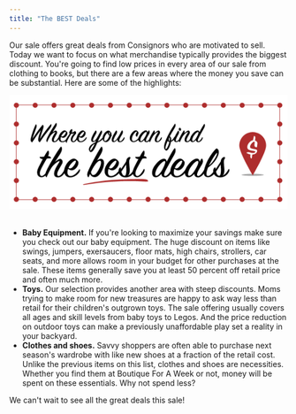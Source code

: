 ```yaml
---
title: "The BEST Deals"
---
```


Our sale offers great deals from Consignors who are motivated to sell. Today we want to focus on what merchandise typically provides the biggest discount. You're going to find low prices in every area of our sale from clothing to books, but there are a few areas where the money you save can be substantial. Here are some of the highlights:

![](/img/blog/where_can_find_best_deals.png) 

* **Baby Equipment.** If you're looking to maximize your savings make sure you check out our baby equipment. The huge discount on items like swings, jumpers, exersaucers, floor mats, high chairs, strollers, car seats, and more allows room in your budget for other purchases at the sale. These items generally save you at least 50 percent off retail price and often much more.
* **Toys.** Our selection provides another area with steep discounts. Moms trying to make room for new treasures are happy to ask way less than retail for their children's outgrown toys. The sale offering usually covers all ages and skill levels from baby toys to Legos. And the price reduction on outdoor toys can make a previously unaffordable play set a reality in your backyard.
* **Clothes and shoes.** Savvy shoppers are often able to purchase next season's wardrobe with like new shoes at a fraction of the retail cost. Unlike the previous items on this list, clothes and shoes are necessities. Whether you find them at Boutique For A Week or not, money will be spent on these essentials. Why not spend less?

We can't wait to see all the great deals this sale!
